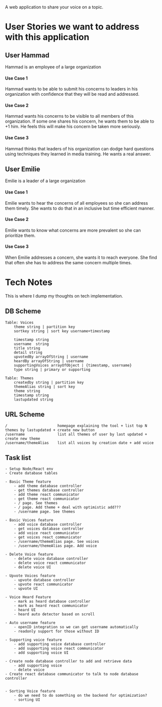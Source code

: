 A web application to share your voice on a topic.



# User Stories we want to address with this application

## User Hammad
Hammad is an employee of a large organization

#### Use Case 1
Hammad wants to be able to submit his concerns to leaders in his organization with confidence that they will be read and addressed.

#### Use Case 2
Hammad wants his concerns to be visible to all members of this organization. If some one shares his concern, he wants them to be able to +1 him. He feels this will make his concern be taken more seriously.

#### Use Case 3
Hammad thinks that leaders of his organization can dodge hard questions using techniques they learned in media training. He wants a real answer.


## User Emilie
Emilie is a leader of a large organization

#### Use Case 1
Emilie wants to hear the concerns of all employees so she can address them timely. She wants to do that in an inclusive but time efficient manner.

#### Use Case 2
Emilie wants to know what concerns are more prevalent so she can prioritize them.

#### Use Case 3
When Emilie addresses a concern, she wants it to reach everyone. She find that often she has to address the same concern multiple times.


# Tech Notes
This is where I dump my thoughts on tech implementation.

## DB Scheme

	Table: Voices
		theme string | partition key
		sortkey string | sort key username+timestamp 
		
		timestamp string 
		username  string 
		title string
		detail string
		upvotedBy arrayOfString | username
		heardBy arrayOfString | username
		supportingVoices arrayOfObject | {timestamp, username}
		type string | primary or supporting

	Table: Themes
		createdby string | partition key
		themeAlias string | sort key
		theme string
		timestamp string
		lastupdated string


## URL Scheme
	
	/						homepage explaining the tool + list top N themes by lastupdated + create new button
	/username 				list all themes of user by last updated + create new theme
	/username/themeAlias    list all voices by creation date + add voice


## Task list
	- Setup Node/React env
	- Create database tables

	- Basic Theme feature
		- add theme database controller
		- get themes database controller 
		- add theme react communicator
		- get theme react communicator
		- / page. See themes
		- / page. Add theme + deal with optimistic add???
		- /username page. See themes	

	- Basic Voices feature
		- add voice database controller
		- get voices database controller
		- add voice react communicator
		- get voices react communicator
		- /username/themeAlias page. See voices
		- /username/themeAlias page. Add voice

	- Delete Voice feature
		- delete voice database controller
		- delete voice react communicator
		- delete voice UI

	- Upvote Voices feature
		- upvote database controller
		- upvote react communicator
		- upvote UI

	- Voice Heard Feature
		- mark as heard database controller
		- mark as heard react communicator
		- heard UI
		- heard auto detector based on scroll

	- Auto username feature 
		- openID integration so we can get username automatically
		- readonly support for those without ID

	- Supporting voice feature
		- add supporting voice database controller
		- add supporting voice react communicator 
		- add supporting voice UI

	- Create node database controller to add and retrieve data
		- add supporting voice
		- delete voice
	- Create react database communicator to talk to node database controller	
	

	- Sorting Voice feature
		- do we need to do something on the backend for optimization?
		- sorting UI

